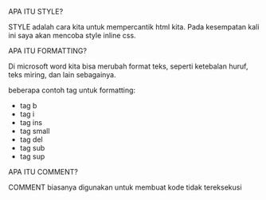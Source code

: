 APA ITU STYLE?

STYLE adalah cara kita untuk mempercantik html kita. Pada kesempatan kali ini saya akan mencoba style inline css.

APA ITU FORMATTING?

Di microsoft word kita bisa merubah format teks, seperti ketebalan huruf, teks miring, dan lain sebagainya.

beberapa contoh tag untuk formatting:
- tag b
- tag i
- tag ins
- tag small
- tag del
- tag sub 
- tag sup

APA ITU COMMENT?

COMMENT biasanya digunakan untuk membuat kode tidak tereksekusi